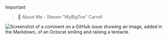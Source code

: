 

> [!IMPORTANT]
> > :superhero: About Me - Steven "MyBigToe" Carroll





![Screenshot of a comment on a GitHub issue showing an image, added in the Markdown, of an Octocat smiling and raising a tentacle.](https://cdn-icons-png.flaticon.com/512/3121/3121464.png)
